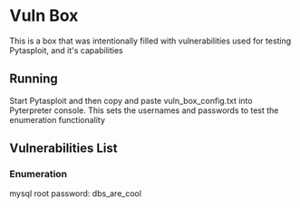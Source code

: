# Vuln Box
This is a box that was intentionally filled with vulnerabilities used for testing Pytasploit, and it's capabilities

## Running
Start Pytasploit and then copy and paste vuln_box_config.txt into Pyterpreter console.
This sets the usernames and passwords to test the enumeration functionality

## Vulnerabilities List
### Enumeration
mysql root password: dbs_are_cool
